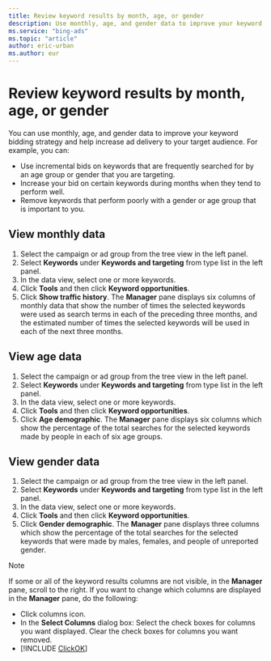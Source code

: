 ```yaml
---
title: Review keyword results by month, age, or gender
description: Use monthly, age, and gender data to improve your keyword bidding strategy in Microsoft Advertising Editor.
ms.service: "bing-ads"
ms.topic: "article"
author: eric-urban
ms.author: eur
---
```


# Review keyword results by month, age, or gender

You can use monthly, age, and gender data to improve your keyword bidding strategy and help increase ad delivery to your target audience. For example, you can:

- Use incremental bids on keywords that are frequently searched for by an age group or gender that you are targeting.
- Increase your bid on certain keywords during months when they tend to perform well.
- Remove keywords that perform poorly with a gender or age group that is important to you.

## View monthly data
1. Select the campaign or ad group from the tree view in the left panel.
1. Select **Keywords** under **Keywords and targeting** from type list in the left panel.
1. In the data view, select one or more keywords.
1. Click **Tools** and then click **Keyword opportunities**.
1. Click **Show traffic history**.
The **Manager** pane displays six columns of monthly data that show the number of times the selected keywords were used as search terms in each of the preceding three months, and the estimated number of times the selected keywords will be used in each of the next three months.

## View age data
1. Select the campaign or ad group from the tree view in the left panel.
1. Select **Keywords** under **Keywords and targeting** from type list in the left panel.
1. In the data view, select one or more keywords.
1. Click **Tools** and then click **Keyword opportunities**.
1. Click **Age demographic**.
The **Manager** pane displays six columns which show the percentage of the total searches for the selected keywords made by people in each of six age groups.

## View gender data
1. Select the campaign or ad group from the tree view in the left panel.
1. Select **Keywords** under **Keywords and targeting** from type list in the left panel.
1. In the data view, select one or more keywords.
1. Click **Tools** and then click **Keyword opportunities**.
1. Click **Gender demographic**.
The **Manager** pane displays three columns which show the percentage of the total searches for the selected keywords that were made by males, females, and people of unreported gender.

> [!NOTE]
> If some or all of the keyword results columns are not visible, in the **Manager** pane, scroll to the right.
> If you want to change which columns are displayed in the **Manager** pane, do the following:
> - Click columns icon.
> - In the **Select Columns** dialog box:			 Select the check boxes for columns you want displayed.  Clear the check boxes for columns you want removed.
> - [!INCLUDE [ClickOK](./includes/ClickOK.md)]


